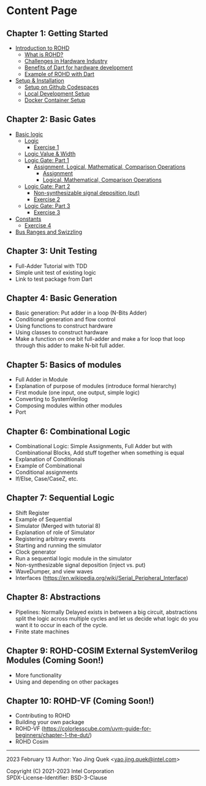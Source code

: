# Content Page

## Chapter 1: Getting Started
- [Introduction to ROHD](./chapter_1/00-Introduction_to_ROHD.md)
  * [What is ROHD?](./chapter_1/00-Introduction_to_ROHD.md) 
  * [Challenges in Hardware Industry](./chapter_1/00-Introduction_to_ROHD.md#challenges-in-hardware-industry)
  * [Benefits of Dart for hardware development](./chapter_1/00-Introduction_to_ROHD.md#benefits-of-dart-for-hardware-development)
  * [Example of ROHD with Dart](./chapter_1/00-Introduction_to_ROHD.md#example-of-rohd-with-dart)
- [Setup & Installation](./chapter_1/01-Setup_Installation.md)
  * [Setup on Github Codespaces](./chapter_1/01-Setup_Installation.md#setup-on-github-codespaces-recommended)
  * [Local Development Setup](./chapter_1/01-Setup_Installation.md#local-development-setup)
  * [Docker Container Setup](./chapter_1/01-Setup_Installation.md#docker-container-setup)

## Chapter 2: Basic Gates
- [Basic logic](./chapter_2/00-Basic_Logic.md#basic-logic)
  * [Logic](./chapter_2/00-Basic_Logic.md#logic)
    * [Exercise 1](./chapter_2/00-Basic_Logic.md#exercise-1)
  * [Logic Value & Width](./chapter_2/00-Basic_Logic.md#logic-value--width)
  * [Logic Gate: Part 1](./chapter_2/00-Basic_Logic.md#logic-gate-part-1)
    * [Assignment, Logical, Mathematical, Comparison Operations](./chapter_2/00-Basic_Logic.md#assignment-logical-mathematical-comparison-operations)
      * [Assignment](./chapter_2/00-Basic_Logic.md#assignment)
      * [Logical, Mathematical, Comparison Operations](./chapter_2/00-Basic_Logic.md#logical-mathematical-comparison-operations)
  * [Logic Gate: Part 2](./chapter_2/00-Basic_Logic.md#logic-gate-part-2)
    * [Non-synthesizable signal deposition (put)](./chapter_2/00-Basic_Logic.md#non-synthesizable-signal-deposition-put)
    * [Exercise 2](./chapter_2/00-Basic_Logic.md#exercise-2)
  * [Logic Gate: Part 3](./chapter_2/00-Basic_Logic.md#logic-gate-part-3)
    * [Exercise 3](./chapter_2/00-Basic_Logic.md#exercise-3)
- [Constants](./chapter_2/00-Basic_Logic.md#constants)
  * [Exercise 4](./chapter_2/00-Basic_Logic.md#exercise-4)
- [Bus Ranges and Swizzling](./chapter_2/00-Basic_Logic.md#bus-ranges-and-swizzling)

## Chapter 3: Unit Testing
  * Full-Adder Tutorial with TDD
  * Simple unit test of existing logic
  * Link to test package from Dart

## Chapter 4: Basic Generation
  * Basic generation: Put adder in a loop (N-Bits Adder)
  * Conditional generation and flow control
  * Using functions to construct hardware
  * Using classes to construct hardware
  * Make a function on one bit full-adder and make a for loop that loop through this adder to make N-bit full adder.

## Chapter 5: Basics of modules
  * Full Adder in Module
  * Explanation of purpose of modules (introduce formal hierarchy)
  * First module (one input, one output, simple logic)
  * Converting to SystemVerilog
  * Composing modules within other modules
  * Port

## Chapter 6: Combinational Logic
  * Combinational Logic: Simple Assignments, Full Adder but with Combinational Blocks, Add stuff together when something is equal
  * Explanation of Conditionals
  * Example of Combinational
  * Conditional assignments
  * If/Else, Case/CaseZ, etc.

## Chapter 7: Sequential Logic
  * Shift Register
  * Example of Sequential
  * Simulator (Merged with tutorial 8)
  * Explanation of role of Simulator
  * Registering arbitrary events
  * Starting and running the simulator
  * Clock generator
  * Run a sequential logic module in the simulator
  * Non-synthesizable signal deposition (inject vs. put)
  * WaveDumper, and view waves
  * Interfaces (https://en.wikipedia.org/wiki/Serial_Peripheral_Interface)

## Chapter 8: Abstractions
  * Pipelines: Normally Delayed exists in between a big circuit, abstractions split the logic across multiple cycles and let us decide what logic do you want it to occur in each of the cycle.
  * Finite state machines

## Chapter 9: ROHD-COSIM External SystemVerilog Modules (Coming Soon!)
  * More functionality
  * Using and depending on other packages

## Chapter 10: ROHD-VF (Coming Soon!)

* Contributing to ROHD
* Building your own package
* ROHD-VF (https://colorlesscube.com/uvm-guide-for-beginners/chapter-1-the-dut/)
* ROHD Cosim

----------------
2023 February 13
Author: Yao Jing Quek <<yao.jing.quek@intel.com>>

 
Copyright (C) 2021-2023 Intel Corporation  
SPDX-License-Identifier: BSD-3-Clause